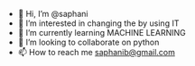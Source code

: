 - 👋 Hi, I’m @saphani
- 👀 I’m interested in changing the by using IT
- 🌱 I’m currently learning MACHINE LEARNING
- 💞️ I’m looking to collaborate on python
- 📫 How to reach me saphanib@gmail.com

<!---
saphani/saphani is a ✨ special ✨ repository because its `README.md` (this file) appears on your GitHub profile.
You can click the Preview link to take a look at your changes.
--->
